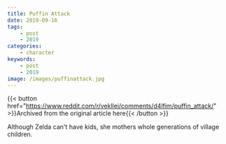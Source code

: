 ```yaml
---
title: Puffin Attack
date: 2019-09-16
tags:
    - post
    - 2019
categories:
    - character
keywords:
    - post
    - 2019
image: /images/puffinattack.jpg
---
```

{{< button href="https://www.reddit.com/r/vekllei/comments/d4lfim/puffin_attack/" >}}Archived from the original article here{{< /button >}}

Although Zelda can't have kids, she mothers whole generations of village children.
